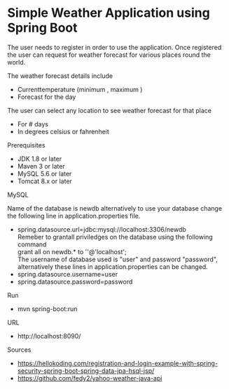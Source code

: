 # Simple Weather Application using Spring Boot
The user needs to register in order to use the application.
Once registered the user can request for weather forecast for various places round the world.

The weather forecast details include
 - Currenttemperature (minimum , maximum )
 - Forecast for the day
 
The user can select any location to see weather forecast for that place
 - For # days
 - In degrees celsius or fahrenheit
 
Prerequisites
 - JDK 1.8 or later
 - Maven 3 or later
 - MySQL 5.6 or later
 - Tomcat 8.x or later
 
MySQL

 Name of the database is newdb alternatively to use your database change the following line in application.properties file.
 - spring.datasource.url=jdbc:mysql://localhost:3306/newdb <br>
 Remeber to grantall priviledges on the database using the following command<br>
 grant all on newdb.* to '<username>'@'localhost'; <br>
 The username of database used is "user" and password "password", alternatively these lines in application.properties can be changed.
 - spring.datasource.username=user
 - spring.datasource.password=password

Run
 - mvn spring-boot:run 

URL
 -  http://localhost:8090/
 
 Sources
 -   https://hellokoding.com/registration-and-login-example-with-spring-security-spring-boot-spring-data-jpa-hsql-jsp/
 -   https://github.com/fedy2/yahoo-weather-java-api



